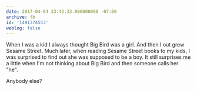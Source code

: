 ```yaml
---
date: 2017-04-04 23:42:33.000000000 -07:00
archive: fb
id: '1491374553'
weblog: false
---
```


When I was a kid I always thought Big Bird was a girl. And then I out grew Sesame Street. Much later, when reading Sesame Street books to my kids, I was surprised to find out she was supposed to be a boy. It still surprises me a little when I'm not thinking about Big Bird and then someone calls her "he".

Anybody else?
